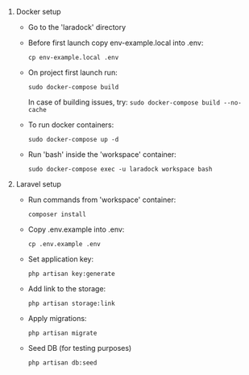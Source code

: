 1. Docker setup
    * Go to the 'laradock' directory

    * Before first launch copy env-example.local into .env:
        ```
        cp env-example.local .env
        ```

    * On project first launch run:
        ```
        sudo docker-compose build
        ```
      In case of building issues, try: `sudo docker-compose build --no-cache`

    * To run docker containers:
        ```
        sudo docker-compose up -d
        ```

    * Run 'bash' inside the 'workspace' container:
        ```
        sudo docker-compose exec -u laradock workspace bash
        ```
2. Laravel setup

    * Run commands from 'workspace' container:
        ```
        composer install

    * Copy .env.example into .env:
        ```
        cp .env.example .env
        ```
    
    * Set application key:
        ```
        php artisan key:generate
        ```
          
    * Add link to the storage:
        ```
        php artisan storage:link
        ```

    * Apply migrations:
        ```
        php artisan migrate
        ```

    * Seed DB (for testing purposes)
         ```
        php artisan db:seed
        ```
